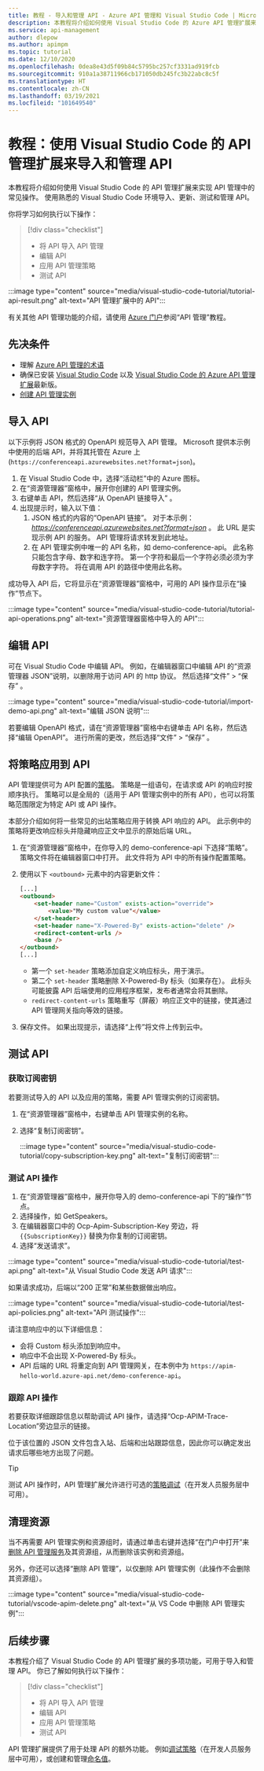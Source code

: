 ```yaml
---
title: 教程 - 导入和管理 API - Azure API 管理和 Visual Studio Code | Microsoft Docs
description: 本教程将介绍如何使用 Visual Studio Code 的 Azure API 管理扩展来导入、测试和管理 API。
ms.service: api-management
author: dlepow
ms.author: apimpm
ms.topic: tutorial
ms.date: 12/10/2020
ms.openlocfilehash: 0dea8e43d5f09b84c5795bc257cf3331ad919fcb
ms.sourcegitcommit: 910a1a38711966cb171050db245fc3b22abc8c5f
ms.translationtype: HT
ms.contentlocale: zh-CN
ms.lasthandoff: 03/19/2021
ms.locfileid: "101649540"
---
```

# <a name="tutorial-use-the-api-management-extension-for-visual-studio-code-to-import-and-manage-apis"></a>教程：使用 Visual Studio Code 的 API 管理扩展来导入和管理 API

本教程将介绍如何使用 Visual Studio Code 的 API 管理扩展来实现 API 管理中的常见操作。 使用熟悉的 Visual Studio Code 环境导入、更新、测试和管理 API。

你将学习如何执行以下操作：

> [!div class="checklist"]
> * 将 API 导入 API 管理
> * 编辑 API
> * 应用 API 管理策略
> * 测试 API


:::image type="content" source="media/visual-studio-code-tutorial/tutorial-api-result.png" alt-text="API 管理扩展中的 API":::

有关其他 API 管理功能的介绍，请使用 [Azure 门户](import-and-publish.md)参阅“API 管理”教程。

## <a name="prerequisites"></a>先决条件
- 理解 [Azure API 管理的术语](api-management-terminology.md)
- 确保已安装 [Visual Studio Code](https://code.visualstudio.com/) 以及 [Visual Studio Code 的 Azure API 管理扩展](https://marketplace.visualstudio.com/items?itemName=ms-azuretools.vscode-apimanagement&ssr=false#overview)最新版。
- [创建 API 管理实例](vscode-create-service-instance.md)

## <a name="import-an-api"></a>导入 API

以下示例将 JSON 格式的 OpenAPI 规范导入 API 管理。 Microsoft 提供本示例中使用的后端 API，并将其托管在 Azure 上 (`https://conferenceapi.azurewebsites.net?format=json`)。

1. 在 Visual Studio Code 中，选择“活动栏”中的 Azure 图标。
1. 在“资源管理器”窗格中，展开你创建的 API 管理实例。
1. 右键单击 API，然后选择“从 OpenAPI 链接导入” 。 
1. 出现提示时，输入以下值：
    1. JSON 格式的内容的“OpenAPI 链接”。 对于本示例： *https://conferenceapi.azurewebsites.net?format=json* 。
    此 URL 是实现示例 API 的服务。 API 管理将请求转发到此地址。
    1. 在 API 管理实例中唯一的 API 名称，如 demo-conference-api。 此名称只能包含字母、数字和连字符。 第一个字符和最后一个字符必须必须为字母数字字符。 将在调用 API 的路径中使用此名称。

成功导入 API 后，它将显示在“资源管理器”窗格中，可用的 API 操作显示在“操作”节点下。

:::image type="content" source="media/visual-studio-code-tutorial/tutorial-api-operations.png" alt-text="资源管理器窗格中导入的 API":::

## <a name="edit-the-api"></a>编辑 API

可在 Visual Studio Code 中编辑 API。 例如，在编辑器窗口中编辑 API 的“资源管理器 JSON”说明，以删除用于访问 API 的 http 协议。 然后选择“文件” > “保存” 。

:::image type="content" source="media/visual-studio-code-tutorial/import-demo-api.png" alt-text="编辑 JSON 说明":::

若要编辑 OpenAPI 格式，请在“资源管理器”窗格中右键单击 API 名称，然后选择“编辑 OpenAPI”。 进行所需的更改，然后选择“文件” > “保存” 。

## <a name="apply-policies-to-the-api"></a>将策略应用到 API 

API 管理提供可为 API 配置的[策略](api-management-policies.md)。 策略是一组语句，在请求或 API 的响应时按顺序执行。 策略可以是全局的（适用于 API 管理实例中的所有 API），也可以将策略范围限定为特定 API 或 API 操作。

本部分介绍如何将一些常见的出站策略应用于转换 API 响应的 API。 此示例中的策略将更改响应标头并隐藏响应正文中显示的原始后端 URL。

1. 在“资源管理器”窗格中，在你导入的 demo-conference-api 下选择“策略”。 策略文件将在编辑器窗口中打开。 此文件将为 API 中的所有操作配置策略。 

1. 使用以下 `<outbound>` 元素中的内容更新文件：
    ```html
    [...]
    <outbound>
        <set-header name="Custom" exists-action="override">
            <value>"My custom value"</value>
        </set-header>
        <set-header name="X-Powered-By" exists-action="delete" />
        <redirect-content-urls />
        <base />
    </outbound>
    [...]
    ```

    * 第一个 `set-header` 策略添加自定义响应标头，用于演示。
    * 第二个 `set-header` 策略删除 X-Powered-By 标头（如果存在）。 此标头可能披露 API 后端使用的应用程序框架，发布者通常会将其删除。
    * `redirect-content-urls` 策略重写（屏蔽）响应正文中的链接，使其通过 API 管理网关指向等效的链接。
    
1. 保存文件。 如果出现提示，请选择“上传”将文件上传到云中。

## <a name="test-the-api"></a>测试 API

### <a name="get-the-subscription-key"></a>获取订阅密钥

若要测试导入的 API 以及应用的策略，需要 API 管理实例的订阅密钥。

1. 在“资源管理器”窗格中，右键单击 API 管理实例的名称。
1. 选择“复制订阅密钥”。

    :::image type="content" source="media/visual-studio-code-tutorial/copy-subscription-key.png" alt-text="复制订阅密钥":::

### <a name="test-an-api-operation"></a>测试 API 操作

1. 在“资源管理器”窗格中，展开你导入的 demo-conference-api 下的“操作”节点。
1. 选择操作，如 GetSpeakers。
1. 在编辑器窗口中的 Ocp-Apim-Subscription-Key 旁边，将 `{{SubscriptionKey}}` 替换为你复制的订阅密钥。
1. 选择“发送请求”。  

:::image type="content" source="media/visual-studio-code-tutorial/test-api.png" alt-text="从 Visual Studio Code 发送 API 请求":::

如果请求成功，后端以“200 正常”和某些数据做出响应。

:::image type="content" source="media/visual-studio-code-tutorial/test-api-policies.png" alt-text="API 测试操作":::

请注意响应中的以下详细信息：
* 会将 Custom 标头添加到响应中。
* 响应中不会出现 X-Powered-By 标头。
* API 后端的 URL 将重定向到 API 管理网关，在本例中为 `https://apim-hello-world.azure-api.net/demo-conference-api`。

### <a name="trace-the-api-operation"></a>跟踪 API 操作

若要获取详细跟踪信息以帮助调试 API 操作，请选择“Ocp-APIM-Trace-Location”旁边显示的链接。 

位于该位置的 JSON 文件包含入站、后端和出站跟踪信息，因此你可以确定发出请求后哪些地方出现了问题。

> [!TIP]
> 测试 API 操作时，API 管理扩展允许进行可选的[策略调试](api-management-debug-policies.md)（在开发人员服务层中可用）。

## <a name="clean-up-resources"></a>清理资源

当不再需要 API 管理实例和资源组时，请通过单击右键并选择“在门户中打开”来[删除 API 管理服务](get-started-create-service-instance.md#clean-up-resources)及其资源组，从而删除该实例和资源组。

另外，你还可以选择“删除 API 管理”，以仅删除 API 管理实例（此操作不会删除其资源组）。

:::image type="content" source="media/visual-studio-code-tutorial/vscode-apim-delete.png" alt-text="从 VS Code 中删除 API 管理实例":::

## <a name="next-steps"></a>后续步骤

本教程介绍了 Visual Studio Code 的 API 管理扩展的多项功能，可用于导入和管理 API。 你已了解如何执行以下操作：

> [!div class="checklist"]
> * 将 API 导入 API 管理
> * 编辑 API
> * 应用 API 管理策略
> * 测试 API

API 管理扩展提供了用于处理 API 的额外功能。 例如[调试策略](api-management-debug-policies.md)（在开发人员服务层中可用），或创建和管理[命名值](api-management-howto-properties.md)。